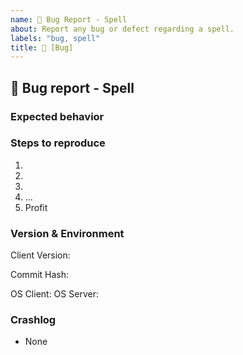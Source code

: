 ```yaml
---
name: 🐞 Bug Report - Spell
about: Report any bug or defect regarding a spell.
labels: "bug, spell"
title: 🐞 [Bug] 
---
```

<!--
Visit our Discord to engage directly with the developers of VMaNGOS.

Discord: https://discord.gg/x9a2jt7
-->
## 🐞 Bug report - Spell
<!-- Describe your issue in detail. Give us as much information as possible. You should include a screenshot! -->

### Expected behavior
<!-- How should it work + proof -->

### Steps to reproduce
<!-- Provide all GM commands required to reproduce if possible-->
1.
2.
3.
4. ...
5. Profit

### Version & Environment
<!-- Provide these infos if available and applicable -->
<!--
  Client Version:
  - 1.12.1.5875
  - 1.11.2.5464
  - 1.10.2.5302
  - 1.9.4.5086
  - 1.8.4.4878
  - 1.7.1.4695
  - 1.6.1.4544
  - 1.5.1.4449
  - 1.4.2.4375
  - 1.3.1.4297
  - 1.2.4.4222
-->
Client Version: 

<!--
  Commit Hash:
  https://github.com/vmangos/core/tree/XXXX
  To find XXXX use `git log -1 --format=%H` in your local VMaNGOS repo
-->
Commit Hash:  

<!--
  Operating System:
  - Win XX
  - MacOS XX
  - Linux Flavor
-->
OS Client: 
OS Server: 

### Crashlog
<!-- If this is a crash report, include the crashlog from a debug build with https://gist.github.com/) -->
- None
